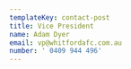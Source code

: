 ```yaml
---
templateKey: contact-post
title: Vice President
name: Adam Dyer
email: vp@whitfordafc.com.au
number: ' 0409 944 496'
---
```



